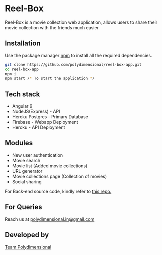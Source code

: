 # Reel-Box

Reel-Box is a movie collection web application, allows users to share their movie collection with the friends much easier.

## Installation

Use the package manager [npm](https://npmjs.com/) to install all the required dependencies.

```bash
git clone https://github.com/polydimensional/reel-box-app.git
cd reel-box-app
npm i
npm start /* To start the application */
```

## Tech stack
- Angular 9
- NodeJS(Express) - API
- Heroku Postgres - Primary Database
- Firebase - Webapp Deployment
- Heroku - API Deployment


## Modules
- New user authentication
- Movie search
- Movie list (Added movie collections)
- URL generator
- Movie collections page (Collection of movies)
- Social sharing

For Back-end source code, kindly refer to [this repo.](https://github.com/polydimensional/reel-box-api)

## For Queries
Reach us at [polydimensional.in@gmail.com](mailto:polydimensional.in@gmail.com)

## Developed by
[Team Polydimensional](https://polydimensional.in)
